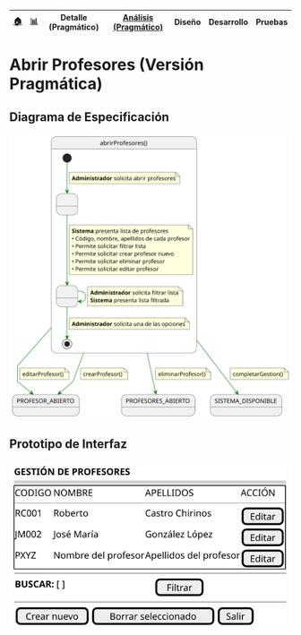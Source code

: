 <div align=right>
 
|[🏠️](../../../README.md)|[ 📊](https://raw.githubusercontent.com/mmasias/pySigHor/main/images/RUP/99-seguimiento/diagrama-contexto-administrador.svg)|**Detalle (Pragmático)**|[Análisis (Pragmático)](../../../01-analisis/casos-uso/abrirProfesores/README.md)|Diseño|Desarrollo|Pruebas|
|-|-|-|-|-|-|-|

</div>

# Abrir Profesores (Versión Pragmática)

## Diagrama de Especificación

![abrirProfesores](/images/RUP/00-casos-uso/02-detalle/abrirProfesores/abrirProfesores.svg)

## Prototipo de Interfaz

<div align=center>

![abrirProfesores-wireframe](/images/RUP/00-casos-uso/02-detalle/abrirProfesores/abrirProfesores-wireframe.svg)

</div>
